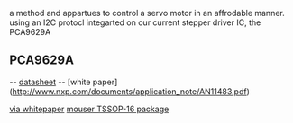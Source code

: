 a method and appartues to control a servo motor in an affrodable manner. using an I2C protocl integarted on our current stepper driver IC, the PCA9629A  


PCA9629A 
-------
-- [datasheet](http://www.nxp.com/documents/application_note/AN11483.pdf) 
-- [white paper] (http://www.nxp.com/documents/application_note/AN11483.pdf)

[via whitepaper](http://i.imgur.com/x2pDNIk.jpg)
[mouser TSSOP-16	package](http://il.mouser.com/ProductDetail/NXP/PCA9629APWJ/?qs=%2fha2pyFaduirHsohZDD79V6Vp0RsOd1mHZBi0eZIx6U%3d)

